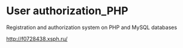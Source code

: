 # User authorization_PHP
Registration and authorization system on PHP and MySQL databases

http://f0728438.xsph.ru/
